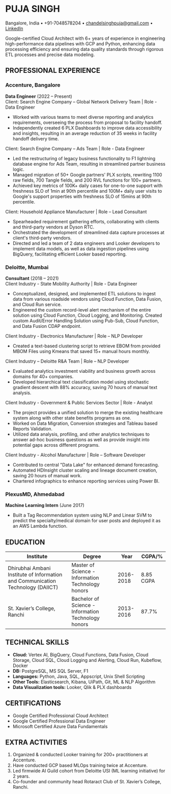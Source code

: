 # PUJA SINGH
Bangalore, India • +91-7048578204 • chandelsinghpuja@gmail.com • [LinkedIn](linkedin.com/in/puja-singh-chandel)

Google-certified Cloud Architect with 6+ years of experience in engineering high-performance data pipelines with GCP and Python, enhancing data processing efficiency and ensuring data quality standards through rigorous ETL processes and precise data modeling.

## PROFESSIONAL EXPERIENCE

### Accenture, Bangalore 
**Data Engineer** (2022 – Present)  
Client: Search Engine Company – Global Network Delivery Team | Role - Data Engineer

- Worked with various teams to meet diverse reporting and analytics requirements, overseeing the process from proposal to facility handoff.
- Independently created 6 PLX Dashboards to improve data accessibility and insights, resulting in an average reduction of 35 weeks in facility handoff delivery time.

Client: Search Engine Company – Ads Team | Role - Data Engineer

- Led the restructuring of legacy business functionality to F1 lightning database engine for Ads Team, resulting in streamlined partner business logic.
- Managed migration of 50+ Google partners' PLX scripts, rewriting 1100 raw fields, 700 Tangle fields, and 200 RVL functions for 100+ partners.
- Achieved key metrics of 100K+ daily cases for one-to-one support with freshness SLO of 1min at 90th percentile and 100M+ daily user visits to Google's support properties with freshness SLO of 15mins at 90th percentile.

Client: Household Appliance Manufacturer | Role – Lead Consultant

- Spearheaded requirement gathering efforts, collaborating with clients and third-party vendors at Dyson RTC.
- Orchestrated the development of streamlined data capture processes at client's third-party vendors.
- Directed and led a team of 2 data engineers and Looker developers to implement data models, as well as data ingestion pipelines using BigQuery, facilitating efficient Looker based reporting.

### Deloitte, Mumbai 
**Consultant** (2018 – 2021)  
Client Industry - State Mobility Authority | Role - Data Engineer

- Conceptualized, designed, and implemented ETL solutions to ingest data from various roadside vendors using Cloud Function, Data Fusion, and Cloud Run service.
- Engineered the custom record-level alert mechanism of the entire solution using Cloud Function, Cloud Logging, and Monitoring. Created custom Audit/Error Handling Solution using Pub-Sub, Cloud Function, and Data Fusion CDAP endpoint.

Client Industry - Electronics Manufacturer | Role – NLP Developer

- Created a text-based clustering script to retrieve EBOM from provided MBOM Files using Kmeans that saved 15+ manual hours monthly.

Client Industry – Deloitte R&A Team | Role – NLP Developer

- Evaluated analytics investment viability and business growth across domains for 40+ companies.
- Developed hierarchical text classification model using stochastic gradient descent with 88% accuracy, saving 70 hours of manual text analysis.

Client Industry - Government & Public Services Sector | Role - Analyst

- The project provides a unified solution to merge the existing healthcare system along with other state benefits programs as one.
- Worked on Data Migration, Conversion strategies and Tableau based Reports Validation.
- Utilized data analysis, profiling, and other analytics techniques to answer ad-hoc business questions as well as provide insight into potential gaps across different programs.

Client Industry - Alcohol Manufacturer | Role – Software Developer

- Contributed to central "Data Lake" for enhanced demand forecasting.
- Automated HDInsight cluster scaling and lineage document creation, saving 20 hours of manual work.
- Chartered infographics to enhance reporting services using Power BI.

### PlexusMD, Ahmedabad 
**Machine Learning Intern** (June 2017)

- Built a Tag Recommendation system using NLP and Linear SVM to predict the specialty/medical domain for user posts and deployed it as an AWS Lambda function.

## EDUCATION

| Institute                                       | Degree                                             | Year     | CGPA/%  |
|-------------------------------------------------|----------------------------------------------------|----------|---------|
| Dhirubhai Ambani Institute of Information and Communication Technology (DAIICT) | Master of Science - Information Technology honors   | 2016-2018| 8.85 CGPA|
| St. Xavier’s College, Ranchi                    | Bachelor of Science - Information Technology honors | 2013-2016| 87.7%   |

## TECHNICAL SKILLS

- **Cloud:** Vertex AI, BigQuery, Cloud Functions, Data Fusion, Cloud Storage, Cloud SQL, Cloud Logging and Alerting, Cloud Run, Kubeflow, Docker
- **DB:** PostgreSQL, MS SQL Server, F1
- **Languages:** Python, Java, SQL, Appscript, Unix Shell Scripting
- **Other Tools:** Elasticsearch, Kibana, UiPath, Git, ML & NLP Algorithm
- **Data Visualization tools:** Looker, Qlik & PLX dashboards

## CERTIFICATIONS

- Google Certified Professional Cloud Architect
- Google Certified Professional Data Engineer
- Microsoft Certified Azure Data Fundamentals

## EXTRA ACTIVITIES

1. Organized & conducted Looker training for 200+ practitioners at Accenture.
2. Have conducted GCP based MLOps training twice at Accenture.
3. Led firmwide AI Guild cohort from Deloitte USI (ML learning initiative) for 2 years.
4. Co-founder and community head Rotaract Club of St. Xavier’s College, Ranchi.
